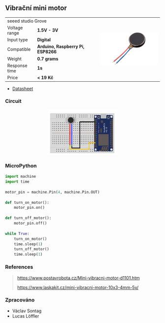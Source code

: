 ## Vibrační mini motor

<table border="0" width="100%"><tr><td colspan=2 width="60%">seeed studio Grove </td>
<td rowspan=9 width="40%" align="right"><img src="../../.img/vibr.jpg" width="200px" /></td></tr>
<tr><td>Voltage range</td><td><b>1.5V - 3V</b></td></tr>
<tr><td>Input type</td><td><b>Digital</b></td></tr>
<tr><td>Compatible</td><td><b>Arduino, Raspberry Pi, ESP8266</b></td></tr>
<tr><td>Weight</td><td><b>0.7 grams</b></td></tr>
<tr><td>Response time</td><td><b>1s</b></td></tr>
<tr><td>Price</td><td><b>< 19 Kč</b></td></tr></table>

* [Datasheet](./datasheet.pdf)

### Circuit
<p align="center"><img src="../../.img/vibr.png" width="45%" /></p>

### MicroPython

```python
import machine
import time

motor_pin = machine.Pin(4, machine.Pin.OUT)

def turn_on_motor():
    motor_pin.on()

def turn_off_motor():
    motor_pin.off()

while True:
    turn_on_motor()
    time.sleep(1)
    turn_off_motor()
    time.sleep(1)
```

### References
> https://www.postavrobota.cz/Mini-vibracni-motor-d1101.htm
>
> https://www.laskakit.cz/mini-vibracni-motor-10x3-4mm-5v/

### Zpracováno
- Václav Sontag
- Lucas Löffler